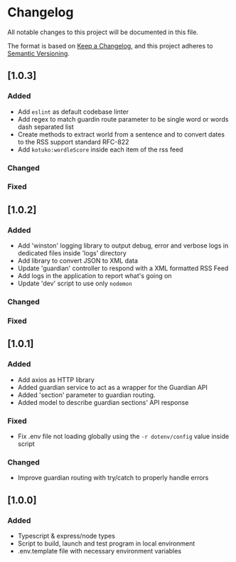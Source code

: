 # Changelog

All notable changes to this project will be documented in this file.

The format is based on [Keep a Changelog](https://keepachangelog.com/en/1.0.0/),
and this project adheres to [Semantic Versioning](https://semver.org/spec/v2.0.0.html).

## [1.0.3]

### Added
- Add `eslint` as default codebase linter
- Add regex to match guardin route parameter to be single word or words dash separated list
- Create methods to extract world from a sentence and to convert dates to the RSS support standard RFC-822
- Add `kotuko:wordleScore` inside each item of the rss feed

### Changed

### Fixed

## [1.0.2]

### Added
- Add 'winston' logging library to output debug, error and verbose logs in dedicated files inside 'logs' directory
- Add library to convert JSON to XML data
- Update 'guardian' controller to respond with a XML formatted RSS Feed
- Add logs in the application to report what's going on
- Update 'dev' script to use only `nodemon`

### Changed

### Fixed

## [1.0.1]

### Added
- Add axios as HTTP library
- Added guardian service to act as a wrapper for the Guardian API
- Added 'section' parameter to guardian routing.
- Added model to describe guardian sections' API response

### Fixed
- Fix .env file not loading globally using the `-r dotenv/config` value inside script

### Changed
- Improve guardian routing with try/catch to properly handle errors

## [1.0.0]

### Added

- Typescript & express/node types
- Script to build, launch and test program in local environment
- .env.template file with necessary environment variables